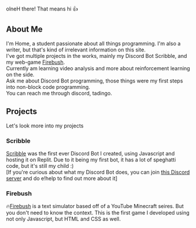 olneH there! That means hi 👍 

## About Me
I'm Home, a student passionate about all things programming. I'm also a writer, but that's kind of irrelevant information on this site.  
I've got multiple projects in the works, mainly my Discord Bot Scribble, and my web-game [Firebush]((https://firebush.netlify.app/)).   
Currently am learning video analysis and more about reinforcement learning on the side.  
Ask me about Discord Bot programming, those things were my first steps into non-block code programming.  
You can reach me through discord, tadingo.  

## Projects

Let's look more into my projects

### Scribble

[Scribble](https://docs.google.com/document/d/13N9N90cFbXuCKMIRICWNKWG_RK3YyzskSpFyX7O00gg/edit?tab=t.0) was the first ever Discord Bot I created, using Javascript and hosting it on Replit. Due to it being my first bot, it has a lot of speghatti code, but it's still my child :)  
[If you're curious about what my Discord Bot does, you can join [this Discord server]((https://discord.gg/Bb5zm4AgPP)) and do e!help to find out more about it]

### Firebush

🔥[Firebush](https://firebush.netlify.app/) is a text simulator based off of a YouTube Minecraft seires. But you don't need to know the context. This is the first game I developed using not only Javascript, but HTML and CSS as well.

<!--
**Home9634/Home9634** is a ✨ _special_ ✨ repository because its `README.md` (this file) appears on your GitHub profile.

Here are some ideas to get you started:

- 🔭 I’m currently working on ...
- 🌱 I’m currently learning ...
- 👯 I’m looking to collaborate on ...
- 🤔 I’m looking for help with ...
- 💬 Ask me about ...
- 📫 How to reach me: ...
- 😄 Pronouns: ...
- ⚡ Fun fact: ...
-->
